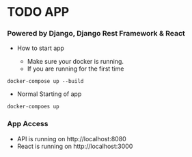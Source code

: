 # TODO APP
### Powered by Django, Django Rest Framework & React 

- How to start app
  - Make sure your docker is running.

  * If you are running for the first time
```
docker-compose up --build
```
  * Normal Starting of app
```
docker-compoes up
```

### App Access
- API is running on http://localhost:8080
- React is running on http://localhost:3000
